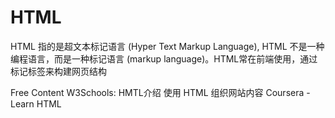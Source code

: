 # HTML
HTML 指的是超文本标记语言 (Hyper Text Markup Language), HTML 不是一种编程语言，而是一种标记语言 (markup language)。HTML常在前端使用，通过标记标签来构建网页结构

<ResourceGroupTitle>Free Content</ResourceGroupTitle>
<BadgeLink colorScheme='yellow' badgeText='Read' href='https://www.w3school.com.cn/html/index.asp'> W3Schools: HMTL介绍 </BadgeLink>
<BadgeLink colorScheme='yellow' badgeText='Read' href='https://developer.mozilla.org/zh-CN/docs/Learn/HTML'> 使用 HTML 组织网站内容 </BadgeLink>
<BadgeLink badgeText='Course' colorScheme='green' href='https://zh.coursera.org/learn/html-css-javascript-for-web-developers'>Coursera - Learn HTML</BadgeLink>
<!-- <BadgeLink badgeText='Watch' href='https://www.youtube.com/watch?v=pQN-pnXPaVg'>HTML Full Course - Build a Website Tutorial</BadgeLink>
<BadgeLink badgeText='Watch' href='https://www.youtube.com/watch?v=qz0aGYrrlhU'>HTML Tutorial for Beginners: HTML Crash Course</BadgeLink> -->
